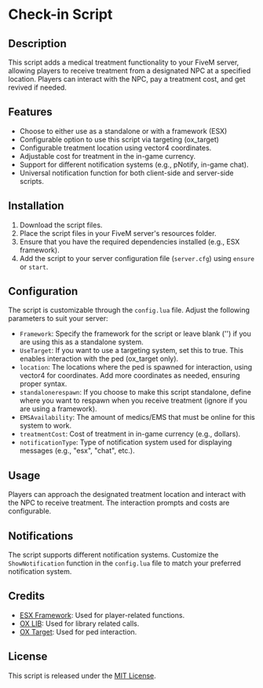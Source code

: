 # Check-in Script

## Description

This script adds a medical treatment functionality to your FiveM server, allowing players to receive treatment from a designated NPC at a specified location. Players can interact with the NPC, pay a treatment cost, and get revived if needed.

## Features

- Choose to either use as a standalone or with a framework (ESX)
- Configurable option to use this script via targeting (ox_target)
- Configurable treatment location using vector4 coordinates.
- Adjustable cost for treatment in the in-game currency.
- Support for different notification systems (e.g., pNotify, in-game chat).
- Universal notification function for both client-side and server-side scripts.

## Installation

1. Download the script files.
2. Place the script files in your FiveM server's resources folder.
3. Ensure that you have the required dependencies installed (e.g., ESX framework).
4. Add the script to your server configuration file (`server.cfg`) using `ensure` or `start`.

## Configuration

The script is customizable through the `config.lua` file. Adjust the following parameters to suit your server:

- `Framework`: Specify the framework for the script or leave blank ('') if you are using this as a standalone system.
- `UseTarget`: If you want to use a targeting system, set this to true. This enables interaction with the ped (ox_target only).
- `location`: The locations where the ped is spawned for interaction, using vector4 for coordinates. Add more coordinates as needed, ensuring proper syntax.
- `standalonerespawn`: If you choose to make this script standalone, define where you want to respawn when you receive treatment (ignore if you are using a framework).
- `EMSAvailability`: The amount of medics/EMS that must be online for this system to work.
- `treatmentCost`: Cost of treatment in in-game currency (e.g., dollars).
- `notificationType`: Type of notification system used for displaying messages (e.g., "esx", "chat", etc.).


## Usage

Players can approach the designated treatment location and interact with the NPC to receive treatment. The interaction prompts and costs are configurable.

## Notifications

The script supports different notification systems. Customize the `ShowNotification` function in the `config.lua` file to match your preferred notification system.

## Credits

- [ESX Framework](https://github.com/esx-framework/esx_core): Used for player-related functions.
- [OX LIB](https://github.com/overextended/ox_lib): Used for library related calls.
- [OX Target](https://github.com/overextended/ox_target): Used for ped interaction.

## License

This script is released under the [MIT License](LICENSE.md).
